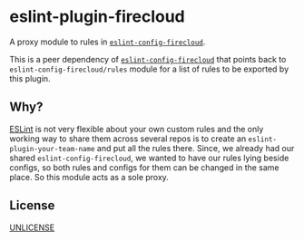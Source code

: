 # eslint-plugin-firecloud

A proxy module to rules in [`eslint-config-firecloud`](https://github.com/rokmoln/eslint-config-firecloud).

This is a peer dependency of [`eslint-config-firecloud`](https://github.com/rokmoln/eslint-config-firecloud) that
points back to `eslint-config-firecloud/rules` module for a list of rules to be exported by this plugin.


## Why?

[ESLint](https://eslint.org/) is not very flexible about your own custom rules and the only working way to share
them across several repos is to create an `eslint-plugin-your-team-name` and put all the rules there.
Since, we already had our shared `eslint-config-firecloud`, we wanted to have our rules lying beside configs,
so both rules and configs for them can be changed in the same place. So this module acts as a sole proxy.


## License

[UNLICENSE](UNLICENSE)
